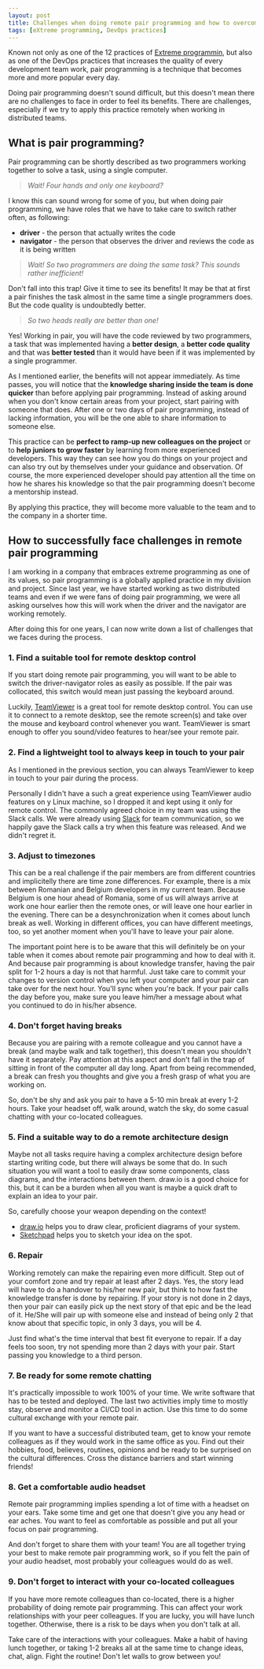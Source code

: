 ```yaml
---
layout: post
title: Challenges when doing remote pair programming and how to overcome them
tags: [eXtreme programming, DevOps practices]
---
```


Known not only as one of the 12 practices of [Extreme programmin](https://ronjeffries.com/xprog/what-is-extreme-programming/),
but also as one of the DevOps practices that increases the quality of every development team work, pair programming is a technique 
that becomes more and more popular every day.

Doing pair programming doesn't sound difficult, but this doesn't mean there are no challenges to face in order to feel its benefits.
There are challenges, especially if we try to apply this practice remotely when working in distributed teams.

<!--- excerpt -->

## What is pair programming?

Pair programming can be shortly described as two programmers working together to solve a task, using a single computer. 

> *Wait! Four hands and only one keyboard?*

I know this can sound wrong for some of you, but when doing pair programming, we have roles that we have to take care 
to switch rather often, as following:
* **driver** - the person that actually writes the code
* **navigator** - the person that observes the driver and reviews the code as it is being written 

> *Wait! So two programmers are doing the same task? This sounds rather inefficient!*

Don't fall into this trap! Give it time to see its benefits! It may be that at first a pair finishes the task almost in 
the same time a single programmers does. But the code quality is undoubtedly better.

> *So two heads really are better than one!*

Yes! Working in pair, you will have the code reviewed by two programmers, a task that was implemented having a **better 
design**, a **better code quality** and that was **better tested** than it would have been if it was implemented by a single programmer.

As I mentioned earlier, the benefits will not appear immediately. As time passes, you will
notice that the **knowledge sharing inside the team is done quicker** than before applying pair programming.
Instead of asking around when you don't know certain areas from your project, start pairing with someone that does.
After one or two days of pair programming, instead of lacking information, you will be the one able to share information to someone else.

This practice can be **perfect to ramp-up new colleagues on the project** or to **help juniors to grow faster** by learning
from more experienced developers. This way they can see how you do things on your project and can also try out by 
themselves under your guidance and observation. Of course, the more experienced developer should pay attention all the time 
on how he shares his knowledge so that the pair programming doesn't become a mentorship instead.

By applying this practice, they will become more valuable to the team and to the company in a shorter time.



## How to successfully face challenges in remote pair programming

I am working in a company that embraces extreme programming as one of its values, so pair programming is a globally
applied practice in my division and project. Since last year, we have started working as two distributed teams and even
if we were fans of doing pair programming, we were all asking ourselves how this will work when the driver and the navigator
are working remotely.

After doing this for one years, I can now write down a list of challenges that we faces during the process.

### 1. Find a suitable tool for remote desktop control

If you start doing remote pair programming, you will want to be able to switch the driver-navigator roles as easily as possible.
If the pair was collocated, this switch would mean just passing the keyboard around.

Luckily, [TeamViewer](https://www.teamviewer.com/) is a great tool for remote desktop control. You can use it to connect
to a remote desktop, see the remote screen(s) and take over the mouse and keyboard control whenever you want. TeamViewer
is smart enough to offer you sound/video features to hear/see your remote pair.

### 2. Find a lightweight tool to always keep in touch to your pair

As I mentioned in the previous section, you can always TeamViewer to keep in touch to your pair during the process. 

Personally I didn't have a such a great experience using TeamViewer audio features on y Linux machine, so I dropped it
and kept using it only for remote control. The commonly agreed choice in my team was using the Slack calls.
We were already using [Slack](https://slack.com) for team communication, so we happily gave the Slack calls a try when this feature was released.
And we didn't regret it.

### 3. Adjust to timezones

This can be a real challenge if the pair members are from different countries and implicitelly there are time zone differences.
For example, there is a mix between Romanian and Belgium developers in my current team. Because Belgium is one hour ahead of Romania,
some of us will always arrive at work one hour earlier then the remote ones, or will leave one hour earlier in the evening.
There can be a desynchronization when it comes about lunch break as well. Working in different offices, you can have
different meetings, too, so yet another moment when you'll have to leave your pair alone.

The important point here is to be aware that this will definitely be on your table when it comes about remote pair
programming and how to deal with it. And because pair programming is about knowledge transfer, having the pair split for
1-2 hours a day is not that harmful. Just take care to commit your changes to version control when you left your
computer and your pair can take over for the next hour. You'll sync when you're back. If your pair calls the day before you,
make sure you leave him/her a message about what you continued to do in his/her absence.

### 4. Don't forget having breaks

Because you are pairing with a remote colleague and you cannot have a break (and maybe walk and talk together), 
this doesn't mean you shouldn't have it separately. Pay attention at this aspect and don't fall in the trap of sitting
in front of the computer all day long. Apart from being recommended, a break can fresh you thoughts and give you a fresh
grasp of what you are working on.

So, don't be shy and ask you pair to have a 5-10 min break at every 1-2 hours. Take your headset off, walk around,
watch the sky, do some casual chatting with your co-located colleagues.

### 5. Find a suitable way to do a remote architecture design

Maybe not all tasks require having a complex architecture design before starting writing code, but there will always be 
some that do. In such situation you will want a tool to easily draw some components, class diagrams, and the interactions between them.
draw.io is a good choice for this, but it can be a burden when all you want is maybe a quick draft to explain an idea to your pair. 

So, carefully choose your weapon depending on the context!
* [draw.io](https://www.draw.io) helps you to draw clear, proficient diagrams of your system.
* [Sketchpad](https://sketch.io) helps you to sketch your idea on the spot.
 
### 6. Repair

Working remotely can make the repairing even more difficult. Step out of your comfort zone and try repair at least after 2 days.
Yes, the story lead will have to do a handover to his/her new pair, but think to how fast the knowledge transfer is done by repairing.
If your story is not done in 2 days, then your pair can easily pick up the next story of that epic and be the lead of it.
He/She will pair up with someone else and instead of being only 2 that know about that specific topic, in only 3 days, you will be 4.

Just find what's the time interval that best fit everyone to repair. If a day feels too soon, try not spending more than 2 days with your pair.
Start passing you knowledge to a third person.

### 7. Be ready for some remote chatting

It's practically impossible to work 100% of your time. We write software that has to be tested and deployed. The last two activities
imply time to mostly stay, observe and monitor a CI/CD tool in action. Use this time to do some cultural exchange with your remote pair.

If you want to have a successful distributed team, get to know your remote colleagues as if they would work in the same office as you.
Find out their hobbies, food, believes, routines, opinions and be ready to be surprised on the cultural differences.
Cross the distance barriers and start winning friends!   

### 8. Get a comfortable audio headset

Remote pair programming implies spending a lot of time with a headset on your ears. Take some time and get one that
doesn't give you any head or ear aches. You want to feel as comfortable as possible and put all your focus on pair
programming. 

And don't forget to share them with your team! You are all together trying your best to make remote pair programming work,
so if you felt the pain of your audio headset, most probably your colleagues would do as well.  
 
### 9. Don't forget to interact with your co-located colleagues

If you have more remote colleagues than co-located, there is a higher probability of doing remote pair programming. 
This can affect your work relationships with your peer colleagues. If you are lucky, you will have lunch together. 
Otherwise, there is a risk to be days when you don't talk at all.

Take care of the interactions with your colleagues. Make a habit of having lunch together, or taking 1-2 breaks all at
the same time to change ideas, chat, align. Fight the routine! Don't let walls to grow between you!

